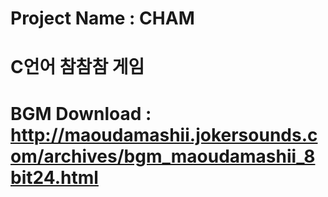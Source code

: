 # Project Name : CHAM
# C언어 참참참 게임
# BGM Download : http://maoudamashii.jokersounds.com/archives/bgm_maoudamashii_8bit24.html
